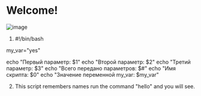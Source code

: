 # Welcome! 
![image](https://github.com/tristan-reveur/my-new-repository/assets/72709535/e9f272fa-408e-44c0-9259-cc74271f6605)

1. #!/bin/bash

my_var="yes"

echo "Первый параметр: $1"
echo "Второй параметр: $2"
echo "Третий параметр: $3"
echo "Всего передано параметров: $#"
echo "Имя скрипта: $0"
echo "Значение переменной my_var: $my_var"

2. This script remembers names
run the command "hello" and you will see.
